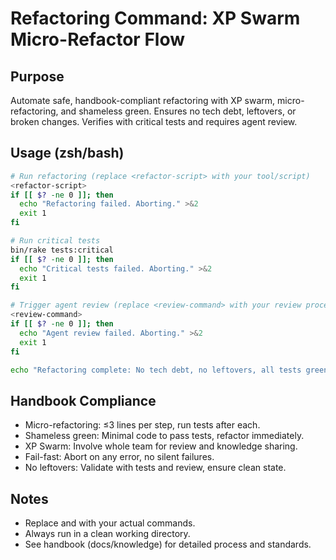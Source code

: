 # Refactoring Command: XP Swarm Micro-Refactor Flow

## Purpose
Automate safe, handbook-compliant refactoring with XP swarm, micro-refactoring, and shameless green. Ensures no tech debt, leftovers, or broken changes. Verifies with critical tests and requires agent review.

## Usage (zsh/bash)

```bash
# Run refactoring (replace <refactor-script> with your tool/script)
<refactor-script>
if [[ $? -ne 0 ]]; then
  echo "Refactoring failed. Aborting." >&2
  exit 1
fi

# Run critical tests
bin/rake tests:critical
if [[ $? -ne 0 ]]; then
  echo "Critical tests failed. Aborting." >&2
  exit 1
fi

# Trigger agent review (replace <review-command> with your review process)
<review-command>
if [[ $? -ne 0 ]]; then
  echo "Agent review failed. Aborting." >&2
  exit 1
fi

echo "Refactoring complete: No tech debt, no leftovers, all tests green, agent review passed."
```

## Handbook Compliance
- Micro-refactoring: ≤3 lines per step, run tests after each.
- Shameless green: Minimal code to pass tests, refactor immediately.
- XP Swarm: Involve whole team for review and knowledge sharing.
- Fail-fast: Abort on any error, no silent failures.
- No leftovers: Validate with tests and review, ensure clean state.

## Notes
- Replace <refactor-script> and <review-command> with your actual commands.
- Always run in a clean working directory.
- See handbook (docs/knowledge) for detailed process and standards.

